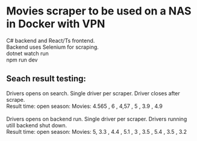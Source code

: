 # Movies scraper to be used on a NAS in Docker with VPN

C# backend and React/Ts frontend.
<br/>
Backend uses Selenium for scraping.
<br/>
dotnet watch run
<br/>
npm run dev

## Seach result testing:

Drivers opens on search. Single driver per scraper. Driver closes after scrape.  
Result time: open season: Movies: 4.565 , 6 , 4,57 , 5 , 3.9 , 4.9
<br/>
<br/>
Drivers opens on backend run. Single driver per scraper. Drivers running utill backend shut down.  
Result time: open season: Movies: 5, 3.3 , 4.4 , 5.1 , 3 , 3.5 , 5.4 , 3.5 , 3.2
<br/>
